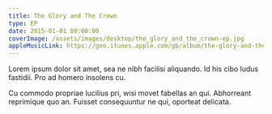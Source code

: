 ```yaml
---
title: The Glory and The Crown
type: EP
date: 2015-01-01 09:00:00
coverImage: /assets/images/desktop/the_glory_and_the_crown-ep.jpg
appleMusicLink: https://geo.itunes.apple.com/gb/album/the-glory-and-the-crown-ep/1044574822?mt=1&app=music
---
```

Lorem ipsum dolor sit amet, sea ne nibh facilisi aliquando. Id his cibo ludus fastidii. Pro ad homero insolens cu.

Cu commodo propriae lucilius pri, wisi movet fabellas an qui. Abhorreant reprimique quo an. Fuisset consequuntur ne qui, oporteat delicata.
